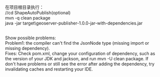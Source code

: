 在项目根目录执行：
<br>//cd ShapeAutoPublish(optional)
<br>mvn -q clean package
<br>java -jar target\geoserver-publisher-1.0.0-jar-with-dependencies.jar

<br>Show possible problems:
<br>Problem1:  the compiler can't find the JsonNode type (missing import or missing dependency). 
<br>Fixes:  Check pom.xml, change your configuration of dependency, such as the version of your JDK and jackson, and run mvn -U clean package. If don't have problems or still see the error after adding the dependency, try invalidating caches and restarting your IDE.
